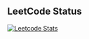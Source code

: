 ## LeetCode Status
[![Leetcode Stats](https://leetcard.jacoblin.cool/ShubhamPalve?ext=heatmap)](https://leetcode.com/ShubhamPalve/)

<!--
**palveshubham15/palveshubham15** is a ✨ _special_ ✨ repository because its `README.md` (this file) appears on your GitHub profile.

Here are some ideas to get you started:

- 🔭 I’m currently working on ...
- 🌱 I’m currently learning ...
- 👯 I’m looking to collaborate on ...
- 🤔 I’m looking for help with ...
- 💬 Ask me about ...
- 📫 How to reach me: ...
- 😄 Pronouns: ...
- ⚡ Fun fact: ...
-->
